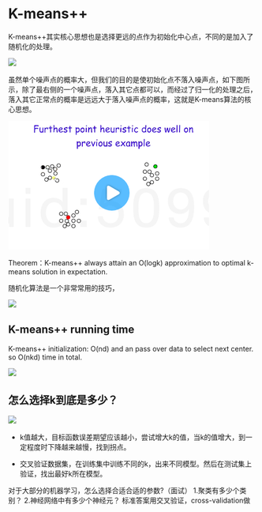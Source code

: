 # K-means++

K-means++其实核心思想也是选择更远的点作为初始化中心点，不同的是加入了随机化的处理。

![](https://github.com/bobkentt/Learning-machine-from-scratch-pic/blob/master/alg_base/pic/clustering2/1.jepg)

虽然单个噪声点的概率大，但我们的目的是使初始化点不落入噪声点，如下图所示，除了最右侧的一个噪声点，落入其它点都可以，而经过了归一化的处理之后，落入其它正常点的概率是远远大于落入噪声点的概率，这就是K-means算法的核心思想。

![](https://github.com/bobkentt/Learning-machine-from-scratch-pic/blob/master/alg_base/pic/clustering/14.png)

Theorem：K-means++ always attain an O(logk) approximation to optimal k-means solution in expectation.

随机化算法是一个非常常用的技巧，

![](https://github.com/bobkentt/Learning-machine-from-scratch-pic/blob/master/alg_base/pic/clustering2/2.jepg)

## K-means++ running time

K-means++ initialization: O(nd) and an pass over data to
select next center. so O(nkd) time in total.

![](https://github.com/bobkentt/Learning-machine-from-scratch-pic/blob/master/alg_base/pic/clustering2/3.png)

## 怎么选择k到底是多少？

![](https://github.com/bobkentt/Learning-machine-from-scratch-pic/blob/master/alg_base/pic/clustering2/4.jepg)

* k值越大，目标函数误差期望应该越小，尝试增大k的值，当k的值增大，到一定程度时下降越来越慢，找到拐点。

* 交叉验证数据集，在训练集中训练不同的k，出来不同模型。然后在测试集上验证，找出最好k所在模型。

对于大部分的机器学习，怎么选择合适合适的参数?（面试）
1.聚类有多少个类别？
2.神经网络中有多少个神经元？
标准答案用交叉验证，cross-validation做
